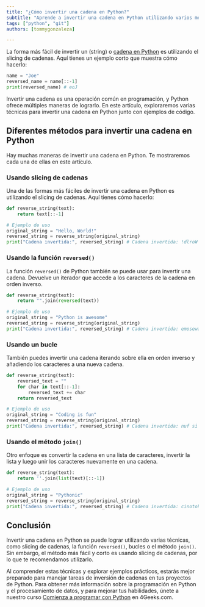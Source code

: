 ```yaml
---
title: "¿Cómo invertir una cadena en Python?"
subtitle: "Aprende a invertir una cadena en Python utilizando varios métodos. ¡Descubre sencillos ejemplos de código y mejora tus habilidades de programación hoy mismo!"
tags: ["python", "git"]
authors: [tommygonzaleza]

---
```


La forma más fácil de invertir un (string) o [cadena en Python](https://4geeks.com/es/lesson/working-with-strings-in-python-es) es utilizando el slicing de cadenas. Aquí tienes un ejemplo corto que muestra cómo hacerlo:

```py runable=true
name = "Joe"
reversed_name = name[::-1]
print(reversed_name) # eoJ
```

Invertir una cadena es una operación común en programación, y Python ofrece múltiples maneras de lograrlo. En este artículo, exploraremos varias técnicas para invertir una cadena en Python junto con ejemplos de código.

## Diferentes métodos para invertir una cadena en Python

Hay muchas maneras de invertir una cadena en Python. Te mostraremos cada una de ellas en este artículo.

### Usando slicing de cadenas

Una de las formas más fáciles de invertir una cadena en Python es utilizando el slicing de cadenas. Aquí tienes cómo hacerlo:

```py runable=true
def reverse_string(text):
    return text[::-1]

# Ejemplo de uso
original_string = "Hello, World!"
reversed_string = reverse_string(original_string)
print("Cadena invertida:", reversed_string) # Cadena invertida: !dlroW ,olleH
```

### Usando la función `reversed()`

La función `reversed()` de Python también se puede usar para invertir una cadena. Devuelve un iterador que accede a los caracteres de la cadena en orden inverso.

```py runable=true
def reverse_string(text):
    return "".join(reversed(text))

# Ejemplo de uso
original_string = "Python is awesome"
reversed_string = reverse_string(original_string)
print("Cadena invertida:", reversed_string) # Cadena invertida: emosewa si nohtyP
```

### Usando un bucle

También puedes invertir una cadena iterando sobre ella en orden inverso y añadiendo los caracteres a una nueva cadena.

```py runable=true
def reverse_string(text):
    reversed_text = ""
    for char in text[::-1]:
        reversed_text += char
    return reversed_text

# Ejemplo de uso
original_string = "Coding is fun"
reversed_string = reverse_string(original_string)
print("Cadena invertida:", reversed_string) # Cadena invertida: nuf si gnidoC
```

### Usando el método `join()`

Otro enfoque es convertir la cadena en una lista de caracteres, invertir la lista y luego unir los caracteres nuevamente en una cadena.

```python
def reverse_string(text):
    return ''.join(list(text)[::-1])

# Ejemplo de uso
original_string = "Pythonic"
reversed_string = reverse_string(original_string)
print("Cadena invertida:", reversed_string) # Cadena invertida: cinotohP
```

## Conclusión

Invertir una cadena en Python se puede lograr utilizando varias técnicas, como slicing de cadenas, la función `reversed()`, bucles o el método `join()`. Sin embargo, el método más fácil y corto es usando slicing de cadenas, por lo que te recomendamos utilizarlo.

Al comprender estas técnicas y explorar ejemplos prácticos, estarás mejor preparado para manejar tareas de inversión de cadenas en tus proyectos de Python. Para obtener más información sobre la programación en Python y el procesamiento de datos, y para mejorar tus habilidades, únete a nuestro curso [Comienza a programar con Python](https://4geeks.com/start-coding-using-python) en 4Geeks.com.

